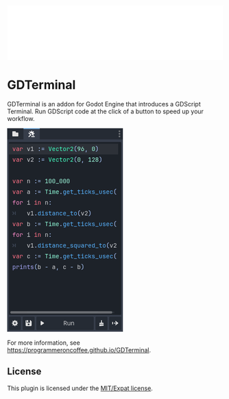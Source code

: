 ![GDTerminal Banner](https://raw.githubusercontent.com/ProgrammerOnCoffee/programmeroncoffee.github.io/refs/heads/main/GDTerminal/assets/images/banner.webp)


# GDTerminal

GDTerminal is an addon for Godot Engine that introduces a
GDScript Terminal. Run GDScript code at the click of a button
to speed up your workflow.

![GDTerminal Main View](https://raw.githubusercontent.com/ProgrammerOnCoffee/programmeroncoffee.github.io/refs/heads/main/GDTerminal/assets/images/main_view.webp)

For more information, see https://programmeroncoffee.github.io/GDTerminal.


## License

This plugin is licensed under the [MIT/Expat license](https://github.com/ProgrammerOnCoffee/GDTerminal/blob/main/LICENSE.txt).